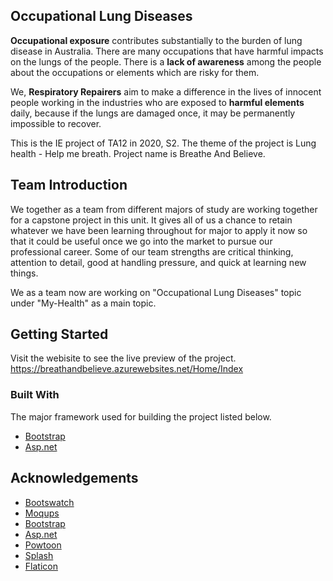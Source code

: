 <!-- ABOUT THE PROJECT -->
## Occupational Lung Diseases
**Occupational exposure** contributes substantially to the burden of lung disease in Australia. There are many occupations that have harmful impacts on the lungs of the people. There is a **lack of awareness** among the people about the occupations or elements which are risky for them. 

We, **Respiratory Repairers** aim to make a difference in the lives of innocent people working in the industries who are exposed to **harmful elements** daily, because if the lungs are damaged once, it may be permanently impossible to recover.

This is the IE project of TA12 in 2020, S2. The theme of the project is Lung health - Help me breath. Project name is Breathe And Believe.

## Team Introduction
We together as a team from different majors of study are working together for a capstone project in this unit. It gives all of us a chance to retain whatever we have been learning throughout for major to apply it now so that it could be useful once we go into the market to pursue our professional career. Some of our team strengths are critical thinking, attention to detail, good at handling pressure, and quick at learning new things.

We as a team now are working on "Occupational Lung Diseases" topic under "My-Health" as a main topic.

<!-- GETTING STARTED -->
## Getting Started
Visit the webisite to see the live preview of the project.
https://breathandbelieve.azurewebsites.net/Home/Index

### Built With
The major framework used for building the project listed below.
* [Bootstrap](https://getbootstrap.com)
* [Asp.net](https://dotnet.microsoft.com/apps/aspnet)


<!-- ACKNOWLEDGEMENTS -->
## Acknowledgements
* [Bootswatch](https://bootswatch.com/)
* [Moqups](https://app.moqups.com/)
* [Bootstrap](https://getbootstrap.com)
* [Asp.net](https://dotnet.microsoft.com/apps/aspnet)
* [Powtoon](https://www.powtoon.com)
* [Splash](https://www.splash.com)
* [Flaticon](https://www.flaticon.com/)

